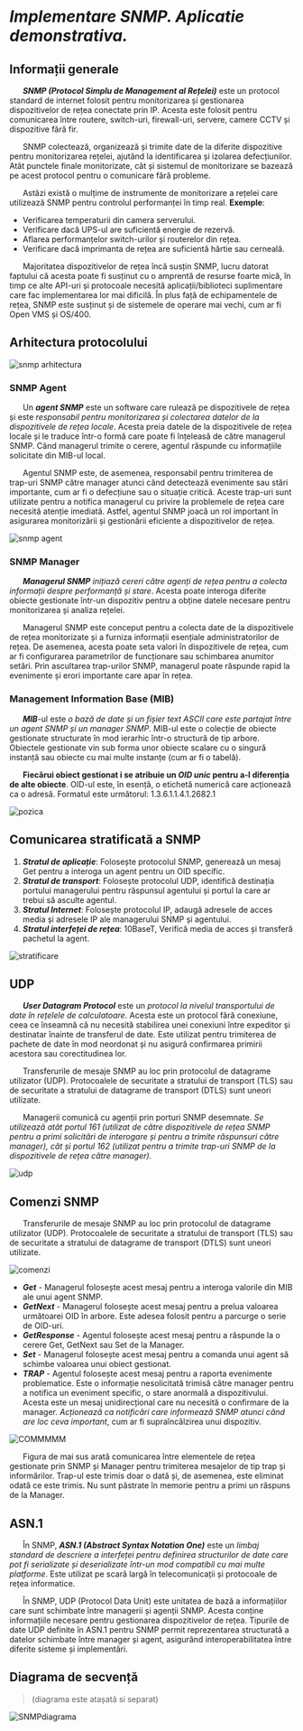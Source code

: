 #  ***Implementare SNMP. Aplicatie demonstrativa.***


## Informații generale
&nbsp;&nbsp;&nbsp;&nbsp;&nbsp;&nbsp;***SNMP (Protocol Simplu de Management al Rețelei)*** este un protocol standard de internet folosit pentru monitorizarea și gestionarea dispozitivelor de rețea conectate prin IP. Acesta este folosit pentru comunicarea între routere, switch-uri, firewall-uri, servere, camere CCTV și dispozitive fără fir.

&nbsp;&nbsp;&nbsp;&nbsp;&nbsp;&nbsp;SNMP colectează, organizează și trimite date de la diferite dispozitive pentru monitorizarea rețelei, ajutând la identificarea și izolarea defecțiunilor. Atât punctele finale monitorizate, cât și sistemul de monitorizare se bazează pe acest protocol pentru o comunicare fără probleme.

&nbsp;&nbsp;&nbsp;&nbsp;&nbsp;&nbsp;Astăzi există o mulțime de instrumente de monitorizare a rețelei care utilizează SNMP pentru controlul performanței în timp real. **Exemple**:

- Verificarea temperaturii din camera serverului. 
- Verificare dacă UPS-ul are suficientă energie de rezervă.
- Aflarea performanțelor switch-urilor și routerelor din rețea. 
- Verificare dacă imprimanta de rețea are suficientă hârtie sau cerneală.
  
&nbsp;&nbsp;&nbsp;&nbsp;&nbsp;&nbsp;Majoritatea dispozitivelor de rețea încă susțin SNMP, lucru datorat faptului că acesta poate fi susținut cu o amprentă de resurse foarte mică, în timp ce alte API-uri și protocoale necesită aplicații/biblioteci suplimentare care fac implementarea lor mai dificilă. În plus față de echipamentele de rețea, SNMP este susținut și de sistemele de operare mai vechi, cum ar fi Open VMS și OS/400. 

## Arhitectura protocolului
![snmp arhitectura](https://github.com/TUIASI-AC-IoT/proiectrcp2023-echipa-7-2023/assets/121617664/9c577e56-6512-4165-ac53-a76bf6f2256c)

### SNMP Agent
  
&nbsp;&nbsp;&nbsp;&nbsp;&nbsp;&nbsp;Un ***agent SNMP*** este un software care rulează pe dispozitivele de rețea și este *responsabil pentru monitorizarea și colectarea datelor de la dispozitivele de rețea locale*. Acesta preia datele de la dispozitivele de rețea locale și le traduce într-o formă care poate fi înțeleasă de către managerul SNMP. Când managerul trimite o cerere, agentul răspunde cu informațiile solicitate din MIB-ul local.

&nbsp;&nbsp;&nbsp;&nbsp;&nbsp;&nbsp;Agentul SNMP este, de asemenea, responsabil pentru trimiterea de trap-uri SNMP către manager atunci când detectează evenimente sau stări importante, cum ar fi o defecțiune sau o situație critică. Aceste trap-uri sunt utilizate pentru a notifica managerul cu privire la problemele de rețea care necesită atenție imediată. Astfel, agentul SNMP joacă un rol important în asigurarea monitorizării și gestionării eficiente a dispozitivelor de rețea.

![snmp agent](https://github.com/TUIASI-AC-IoT/proiectrcp2023-echipa-7-2023/assets/121617664/ee658b98-7354-4967-9b47-cd951dccc806)


### SNMP Manager

&nbsp;&nbsp;&nbsp;&nbsp;&nbsp;&nbsp;***Managerul SNMP*** _inițiază cereri către agenți de rețea pentru a colecta informații despre performanță și stare_. Acesta poate interoga diferite obiecte gestionate într-un dispozitiv pentru a obține datele necesare pentru monitorizarea și analiza rețelei.

&nbsp;&nbsp;&nbsp;&nbsp;&nbsp;&nbsp;Managerul SNMP este conceput pentru a colecta date de la dispozitivele de rețea monitorizate și a furniza informații esențiale administratorilor de rețea. De asemenea, acesta poate seta valori în dispozitivele de rețea, cum ar fi configurarea parametrilor de funcționare sau schimbarea anumitor setări. Prin ascultarea trap-urilor SNMP, managerul poate răspunde rapid la evenimente și erori importante care apar în rețea.


### Management Information Base (MIB)

&nbsp;&nbsp;&nbsp;&nbsp;&nbsp;&nbsp;***MIB***-ul este _o bază de date și un fișier text ASCII care este partajat între un agent SNMP și un manager SNMP_. MIB-ul este o colecție de obiecte gestionate structurate în mod ierarhic într-o structură de tip arbore. Obiectele gestionate vin sub forma unor obiecte scalare cu o singură instanță sau obiecte cu mai multe instanțe (cum ar fi o tabelă).

&nbsp;&nbsp;&nbsp;&nbsp;&nbsp;&nbsp;**Fiecărui obiect gestionat i se atribuie un _OID unic_ pentru a-l diferenția de alte obiecte**. OID-ul este, în esență, o etichetă numerică care acționează ca o adresă. Formatul este următorul: 1.3.6.1.1.4.1.2682.1

![pozica](https://github.com/TUIASI-AC-IoT/proiectrcp2023-echipa-7-2023/assets/121617664/38318509-18ef-41af-ab7e-2cd719211278)


## Comunicarea stratificată a SNMP

1. ***Stratul de aplicație***: Folosește protocolul SNMP, generează un mesaj Get pentru a interoga un agent pentru un OID specific.
2. ***Stratul de transport***: Folosește protocolul UDP, identifică destinația portului managerului pentru răspunsul agentului și portul la care ar trebui să asculte agentul.
3. ***Stratul Internet***: Folosește protocolul IP, adaugă adresele de acces media și adresele IP ale managerului SNMP și agentului.
4. ***Stratul interfeței de rețea***: 10BaseT, Verifică media de acces și transferă pachetul la agent.

![stratificare](https://github.com/TUIASI-AC-IoT/proiectrcp2023-echipa-7-2023/assets/121617664/2e82f29f-a232-4d67-b172-195f8e8d0268)


## UDP

&nbsp;&nbsp;&nbsp;&nbsp;&nbsp;&nbsp;***User Datagram Protocol*** este un _protocol la nivelul transportului de date în rețelele de calculatoare_. Acesta este un protocol fără conexiune, ceea ce înseamnă că nu necesită stabilirea unei conexiuni între expeditor și destinatar înainte de transferul de date. Este utilizat pentru trimiterea de pachete de date în mod neordonat și nu asigură confirmarea primirii acestora sau corectitudinea lor.


&nbsp;&nbsp;&nbsp;&nbsp;&nbsp;&nbsp;Transferurile de mesaje SNMP au loc prin protocolul de datagrame utilizator (UDP). Protocoalele de securitate a stratului de transport (TLS) sau de securitate a stratului de datagrame de transport (DTLS) sunt uneori utilizate.

&nbsp;&nbsp;&nbsp;&nbsp;&nbsp;&nbsp;Managerii comunică cu agenții prin porturi SNMP desemnate. _Se utilizează atât portul 161 (utilizat de către dispozitivele de rețea SNMP pentru a primi solicitări de interogare și pentru a trimite răspunsuri către manager), cât și portul 162 (utilizat pentru a trimite trap-uri SNMP de la dispozitivele de rețea către manager)._

![udp](https://github.com/TUIASI-AC-IoT/proiectrcp2023-echipa-7-2023/assets/121617664/db31c6a3-6403-44ae-aa11-dc3510cdbdb5)


## Comenzi SNMP

&nbsp;&nbsp;&nbsp;&nbsp;&nbsp;&nbsp;Transferurile de mesaje SNMP au loc prin protocolul de datagrame utilizator (UDP). Protocoalele de securitate a stratului de transport (TLS) sau de securitate a stratului de datagrame de transport (DTLS) sunt uneori utilizate.

![comenzi](https://github.com/TUIASI-AC-IoT/proiectrcp2023-echipa-7-2023/assets/121617664/d48e3158-b245-43fd-b918-c089f311d375)


* ***Get*** - Managerul folosește acest mesaj pentru a interoga valorile din MIB ale unui agent SNMP.
* ***GetNext*** - Managerul folosește acest mesaj pentru a prelua valoarea următoarei OID în arbore. Este adesea folosit pentru a parcurge o serie de OID-uri.
* ***GetResponse*** - Agentul folosește acest mesaj pentru a răspunde la o cerere Get, GetNext sau Set de la Manager.
* ***Set*** - Managerul folosește acest mesaj pentru a comanda unui agent să schimbe valoarea unui obiect gestionat.
* ***TRAP*** - Agentul folosește acest mesaj pentru a raporta evenimente problematice. Este o informație nesolicitată trimisă către manager pentru a notifica un eveniment specific, o stare anormală a dispozitivului. Acesta este un mesaj unidirecțional care nu necesită o confirmare de la manager. _Acționează ca notificări care informează SNMP atunci când are loc ceva important_, cum ar fi supraîncălzirea unui dispozitiv.

![COMMMMM](https://github.com/TUIASI-AC-IoT/proiectrcp2023-echipa-7-2023/assets/121617664/a085f332-131e-4b39-9857-cb13736e2d4d)


&nbsp;&nbsp;&nbsp;&nbsp;&nbsp;&nbsp;Figura de mai sus arată comunicarea între elementele de rețea gestionate prin SNMP și Manager pentru trimiterea mesajelor de tip trap și informărilor.  Trap-ul este trimis doar o dată și, de asemenea, este eliminat odată ce este trimis. Nu sunt păstrate în memorie pentru a primi un răspuns de la Manager. 


## ASN.1

&nbsp;&nbsp;&nbsp;&nbsp;&nbsp;&nbsp;În SNMP, ***ASN.1 (Abstract Syntax Notation One)*** este un _limbaj standard de descriere a interfeței pentru definirea structurilor de date care pot fi serializate și deserializate într-un mod compatibil cu mai multe platforme_. Este utilizat pe scară largă în telecomunicații și protocoale de rețea informatice. 

&nbsp;&nbsp;&nbsp;&nbsp;&nbsp;&nbsp;În SNMP, UDP (Protocol Data Unit) este unitatea de bază a informațiilor care sunt schimbate între managerii și agenții SNMP. Acesta conține informațiile necesare pentru gestionarea dispozitivelor de rețea. Tipurile de date UDP definite în ASN.1 pentru SNMP permit reprezentarea structurată a datelor schimbate între manager și agent, asigurând interoperabilitatea între diferite sisteme și implementări.


## Diagrama de secvență 
> (diagrama este atașată si separat)

![SNMPdiagrama](https://github.com/TUIASI-AC-IoT/proiectrcp2023-echipa-7-2023/assets/121617664/74d5e0e6-61e3-4500-8fd4-159f963a8f83)
